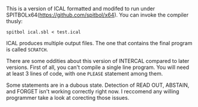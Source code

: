 This is a version of ICAL formatted and modifed to run under SPITBOLx64(https://github.com/spitbol/x64). You can invoke the compiler thusly:

```
spitbol ical.sbl < test.ical 
```

ICAL produces multiple output files. The one that contains the final program is called `SCRATCH`.

There are some oddities about this version of INTERCAL compared to later versions. First of all, you can't compile a single line program. You will need at least 3 lines of code, with one `PLEASE` statement among them.

Some statements are in a dubous state. Detection of READ OUT, ABSTAIN, and FORGET isn't working correctly right now. I reccomend any willing programmer take a look at corecting those issues.